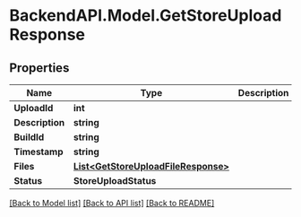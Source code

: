 # BackendAPI.Model.GetStoreUploadResponse

## Properties

Name | Type | Description | Notes
------------ | ------------- | ------------- | -------------
**UploadId** | **int** |  | 
**Description** | **string** |  | 
**BuildId** | **string** |  | 
**Timestamp** | **string** |  | 
**Files** | [**List&lt;GetStoreUploadFileResponse&gt;**](GetStoreUploadFileResponse.md) |  | 
**Status** | **StoreUploadStatus** |  | 

[[Back to Model list]](../README.md#documentation-for-models) [[Back to API list]](../README.md#documentation-for-api-endpoints) [[Back to README]](../README.md)


